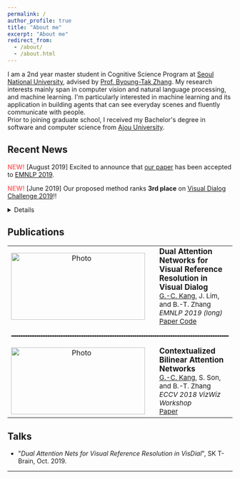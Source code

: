 ```yaml
---
permalink: /
author_profile: true
title: "About me"
excerpt: "About me"
redirect_from: 
  - /about/
  - /about.html
---
```

I am a 2nd year master student in Cognitive Science Program at [Seoul National University][1], advised by [Prof. Byoung-Tak Zhang][2]. My research interests mainly span in computer vision and natural language processing, and machine learning. I'm particularly interested in machine learning and its application in building agents that can see everyday scenes and fluently communicate with people. <br>
Prior to joining graduate school, I received my Bachelor's degree in software and computer science from [Ajou University][3]. 
<br>

## Recent News
<span style="color:#ff7272"><b>NEW!</b></span> [August 2019] Excited to announce that <a href="https://arxiv.org/abs/1902.09368">our paper</a> has been accepted to <a href="https://www.emnlp-ijcnlp2019.org/">EMNLP 2019</a>. 

<span style="color:#ff7272"><b>NEW!</b></span> [June 2019] Our proposed method ranks <b>3rd place</b> on <a href="https://visualdialog.org/challenge/2019">Visual Dialog Challenge 2019<a>!! 
<details><summary>show more</summary>
    
<span style="color:#ff7272"><b>NEW!</b></span> [August 2018] We have a paper accepted to ECCV 2018 Workshop on <a href="http://vizwiz.org/workshop/">VizWiz Grand Challenge</a>.
</details>

## Publications
<table align="center" style="border-collapse: collapse; border: none;" >
    <!-- Dual Attention Networks -->
    <tr style="border: none;">
        <td align="center" style="border: none;"><img src="https://github.com/gicheonkang/gicheonkang.github.io/blob/master/images/DAN-19.png?raw=true" alt="Photo" width="300" height="150" /></td>
        <td style="border: none;"></td>
        <td align="left" style="border: none;"><b><span style="font-size: 17px;">Dual Attention Networks for Visual Reference Resolution in Visual Dialog</span></b><br>
          <span style="font-size:15px;"><u>G.-C. Kang</u>, J. Lim, and B.-T. Zhang</span><br>
          <span style="font-size:15px;"><i>EMNLP 2019 (long)</i></span><br>
          <span style="font-size:15px;"><a class="btn btn--info" href="https://arxiv.org/pdf/1902.09368.pdf"> Paper </a></span>
          <span style="font-size:15px;"><a class="btn btn--primary" href="https://github.com/gicheonkang/DAN-VisDial"> Code </a></span>
        </td>
    </tr>
    <!-- CBAN -->
    <tr style="border: none;">
        <td style="border: none;" colspan="3"><hr style="border: dashed 1px #8c8b8b;"></td>
    </tr>
    <!-- Contextualized Bilinear Attention Networks -->
    <tr style="border: none;">
        <td align="center" style="border: none;"><img src="https://github.com/gicheonkang/gicheonkang.github.io/blob/master/images/CBAN-18.png?raw=true" alt="Photo" width="300" height="150" /></td>
        <td style="border: none;"></td>
        <td align="left" style="border: none;"><b><span style="font-size: 17px;">Contextualized Bilinear Attention Networks</span></b><br>
          <span style="font-size:15px;"><u>G.-C. Kang</u>, S. Son, and B.-T. Zhang</span><br>
          <span style="font-size:15px;"><i>ECCV 2018 VizWiz Workshop</i></span><br>
          <span style="font-size:15px;"><a class="btn btn--info" href="https://bi.snu.ac.kr/Publications/Conferences/International/ECCV2018_Workshop_VizWiz_GCKang.pdf"> Paper </a></span>
          </td> 
    </tr>
</table>

## Talks
* "*Dual Attention Nets for Visual Reference Resolution in VisDial*", SK T-Brain, Oct. 2019.

<style>
  @media screen and (max-width: 750px) {
  table thead {
    border: none;
    clip: rect(0 0 0 0);
    height: 1px;
    margin: -1px;
    overflow: hidden;
    padding: 0;
    position: absolute;
    width: 1px;
  }
  
  table tr {
    border-bottom: 3px solid #ddd;
    display: block;
  }
  
  table td {
    border-bottom: 1px solid #ddd;
    display: block;
    text-align: left;
  }
  
  table td::before {
    content: attr(data-label);
    float: left;
  }
}
</style>

---
[1]: http://en.snu.ac.kr
[2]: https://bi.snu.ac.kr/~btzhang/
[3]: http://www.ajou.ac.kr/en/


